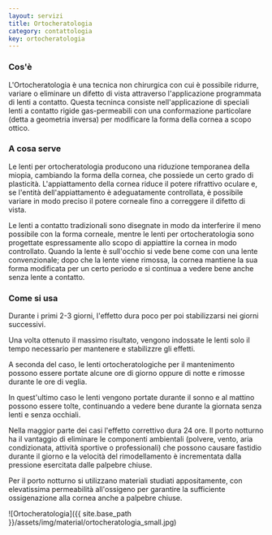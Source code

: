 ```yaml
---
layout: servizi
title: Ortocheratologia
category: contattologia
key: ortocheratologia
---
```


### Cos'è

L'Ortocheratologia è una tecnica non chirurgica con cui è possibile ridurre, variare o eliminare un difetto di vista attraverso l'applicazione programmata di lenti a contatto. Questa tecninca consiste nell'applicazione di speciali lenti a contatto rigide gas-permeabili con una conformazione particolare (detta a geometria inversa) per modificare la forma della cornea a scopo ottico.

### A cosa serve

Le lenti per ortocheratologia producono una riduzione temporanea della miopia, cambiando la forma della cornea, che possiede un certo grado di plasticità. L'appiattamento della cornea riduce il potere rifrattivo oculare e, se l'entità dell'appiattamento è adeguatamente controllata, è possibile variare in modo preciso il potere corneale fino a correggere il difetto di vista.

Le lenti a contatto tradizionali sono disegnate in modo da interferire il meno possibile con la forma corneale, mentre le lenti per ortocheratologia sono progettate espressamente allo scopo di appiattire la cornea in modo controllato. Quando la lente è sull'occhio si vede bene come con una lente convenzionale; dopo che la lente viene rimossa, la cornea mantiene la sua forma modificata per un certo periodo e si continua a vedere bene anche senza lente a contatto.

### Come si usa

Durante i primi 2-3 giorni, l'effetto dura poco per poi stabilizzarsi nei giorni successivi.

Una volta ottenuto il massimo risultato, vengono indossate le lenti solo il tempo necessario per mantenere e stabilizzre gli effetti.

A seconda del caso, le lenti ortocheratologiche per il mantenimento possono essere portate alcune ore di giorno oppure di notte e rimosse durante le ore di veglia.

In quest'ultimo caso le lenti vengono portate durante il sonno e al mattino possono essere tolte, continuando a vedere bene durante la giornata senza lenti e senza occhiali.

Nella maggior parte dei casi l'effetto correttivo dura 24 ore. Il porto notturno ha il vantaggio di eliminare le componenti ambientali (polvere, vento, aria condizionata, attività sportive o professionali) che possono causare fastidio durante il giorno e la velocità del rimodellamento è incrementata dalla pressione esercitata dalle palpebre chiuse.

Per il porto notturno si utilizzano materiali studiati appositamente, con elevatissima permeabilità all'ossigeno per garantire la sufficiente ossigenazione alla cornea anche a palpebre chiuse.

![Ortocheratologia]({{ site.base_path }}/assets/img/material/ortocheratologia_small.jpg)